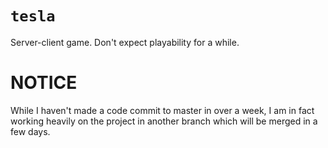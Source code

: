 # `tesla`
Server-client game. Don't expect playability for a while.
# **NOTICE**
While I haven't made a code commit to master in over a week, I am in fact working heavily on the project in another branch which will be merged in a few days.
